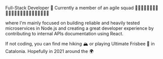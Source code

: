 Full-Stack Developer 🤖
Currently a member of an agile squad 🧕🦸🏿‍♀️🤖👨🏼‍🔬👨🏻‍🚀🕵🏿‍♂️👩🏾‍🎓👩🏻‍💻👩🏽‍🎨

where I'm mainly focused on building reliable and heavily tested microservices in Node.js
and creating a great developer experience by contributing to internal APIs documentation using React.

If not coding, you can find me hiking 🏔 or playing Ultimate Frisbee 🥏 in Catalonia. Hopefully in 2021 around the 🌍
